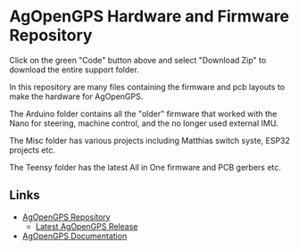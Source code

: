 # AgOpenGPS Hardware and Firmware Repository

Click on the green "Code" button above and select "Download Zip" to download the entire support folder.

In this repository are many files containing the firmware and pcb layouts to make the hardware for AgOpenGPS.

The Arduino folder contains all the "older" firmware that worked with the Nano for steering, machine control, and the no longer used external IMU.

The Misc folder has various projects including Matthias switch syste, ESP32 projects etc.

The Teensy folder has the latest All in One firmware and PCB gerbers etc. 

## Links

- [AgOpenGPS Repository](https://github.com/AgOpenGPS-Official/AgOpenGPS)
  - [Latest AgOpenGPS Release](https://github.com/AgOpenGPS-Official/AgOpenGPS/releases)
- [AgOpenGPS Documentation](https://docs.agopengps.com/)
